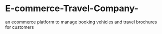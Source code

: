 # E-commerce-Travel-Company-
an ecommerce platform to manage booking vehicles and travel brochures for customers
